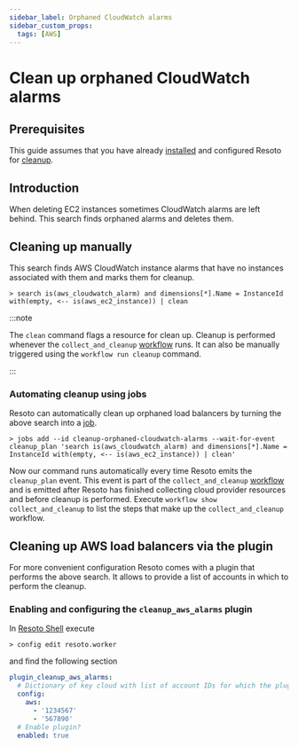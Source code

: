 ```yaml
---
sidebar_label: Orphaned CloudWatch alarms
sidebar_custom_props:
  tags: [AWS]
---
```


# Clean up orphaned CloudWatch alarms

## Prerequisites

This guide assumes that you have already [installed](../../getting-started/install-resoto/index.md) and configured Resoto for [cleanup](../../getting-started/clean-resources.md).

## Introduction

When deleting EC2 instances sometimes CloudWatch alarms are left behind. This search finds orphaned alarms and deletes them.

## Cleaning up manually

This search finds AWS CloudWatch instance alarms that have no instances associated with them and marks them for cleanup.

```
> search is(aws_cloudwatch_alarm) and dimensions[*].Name = InstanceId with(empty, <-- is(aws_ec2_instance)) | clean
```

:::note

The `clean` command flags a resource for clean up. Cleanup is performed whenever the `collect_and_cleanup` [workflow](../../concepts/automation/workflow.md) runs. It can also be manually triggered using the `workflow run cleanup` command.

:::

### Automating cleanup using jobs

Resoto can automatically clean up orphaned load balancers by turning the above search into a [job](../../concepts/automation/job.md).

```
> jobs add --id cleanup-orphaned-cloudwatch-alarms --wait-for-event cleanup_plan 'search is(aws_cloudwatch_alarm) and dimensions[*].Name = InstanceId with(empty, <-- is(aws_ec2_instance)) | clean'
```

Now our command runs automatically every time Resoto emits the `cleanup_plan` event. This event is part of the `collect_and_cleanup` [workflow](../../concepts/automation/workflow.md) and is emitted after Resoto has finished collecting cloud provider resources and before cleanup is performed. Execute `workflow show collect_and_cleanup` to list the steps that make up the `collect_and_cleanup` workflow.

## Cleaning up AWS load balancers via the plugin

For more convenient configuration Resoto comes with a plugin that performs the above search. It allows to provide a list of accounts in which to perform the cleanup.

### Enabling and configuring the `cleanup_aws_alarms` plugin

In [Resoto Shell](../../concepts/components/shell.md) execute

```
> config edit resoto.worker
```

and find the following section

```yaml
plugin_cleanup_aws_alarms:
  # Dictionary of key cloud with list of account IDs for which the plugin should be active as value
  config:
    aws:
      - '1234567'
      - '567890'
  # Enable plugin?
  enabled: true
```
